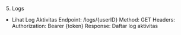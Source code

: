 5. Logs
- Lihat Log Aktivitas
Endpoint: /logs/{userID}
Method: GET
Headers:
Authorization: Bearer {token}
Response: Daftar log aktivitas